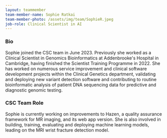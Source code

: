 ```yaml
---
layout: teammember
team-member-name: Sophie Ratkai
team-member-photo: /assets/img/team/SophieR.jpeg
job-role: Clinical Scientist in AI
---
```


### Bio
Sophie joined the CSC team in June 2023. Previously she worked as a Clinical Scientist in Genomics Bioinformatics at Addenbrooke's Hospital in Cambridge, having finished the Scientist Training Programme in 2022. She has worked on numerous service improvement and clinical software development projects within the Clinical Genetics department, validating and deploying new variant detection software and contributing to routine bioinformatic analysis of patient DNA sequencing data for predictive and diagnostic genomic testing.


### CSC Team Role
Sophie is currently working on improvements to Hazen, a quality assurance framework for MR imaging, and its web app version. She is also involved in building, training, evaluating and deploying machine learning models, leading on the MRI wrist fracture detection model.
